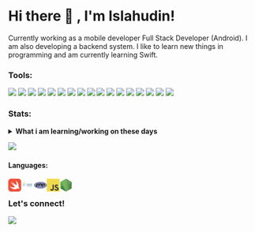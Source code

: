 # Hi there 👋 , I'm Islahudin!
Currently working as a mobile developer Full Stack Developer (Android). I am also developing a backend system. I like to learn new things in programming and am currently learning Swift.

### Tools:
<p>
    <img src="https://img.shields.io/badge/OS-MacOS-blue?&logo=apple" />
    <img src="https://img.shields.io/badge/Code-Swift-blue?&logo=swift" />
    <img src="https://img.shields.io/badge/IDE-Xcode-blue?&logo=xcode" />
    <img src="https://img.shields.io/badge/OS-Android-blue?&logo=android" />
    <img src="https://img.shields.io/badge/IDE-Android%20Studio-blue?&logo=androidstudio" />
    <img src="https://img.shields.io/badge/Code-Java-blue?&logo=java" />
    <img src="https://img.shields.io/badge/VCS-Github-blue?&logo=github" />
    <img src="https://img.shields.io/badge/Text%20Editor-Atom-blue?&logo=atom" />
    <img src="https://img.shields.io/badge/Text%20Editor-Sublime%20Text-blue?&logo=sublimetext" />
    <img src="https://img.shields.io/badge/Code-PHP-blue?&logo=php" />
    <img src="https://img.shields.io/badge/Database-MySQL-blue?&logo=MySQL" />
    <img src="https://img.shields.io/badge/Remote-TeamViewer-blue?&logo=TeamViewer" />
    <img src="https://img.shields.io/badge/REST%20Client-Postman-blue?&logo=postman" />
    <img src="https://img.shields.io/badge/UI/UX-Figma-blue?&logo=figma" />
    <img src="https://img.shields.io/badge/FTP%20Client-FileZilla-blue?&logo=FileZilla" />
    <img src="https://img.shields.io/badge/Text%20Editor-Visual%20Studio%20Code-blue?&logo=visual%20studio%20code&logoColor=blue" />
    <img src="https://gpvc.arturio.dev/islahudin" />
</p>

### Stats:
<details>
 <summary><strong>What i am learning/working on these days</strong></summary>
    - 🔭 I’m currently working on: Android developer, Backend developer, Ios developer (Swift) </br>
    - 🌱 I’m currently learning Androdi,Java,Swift,SwiftUI,PHP,NodeJS,GoLang </br>
    - 👯 I’m looking to collaborate on Automation Project, Mobile Apps. </br>
    - 🤔 I’m looking for help with master of programming. hehe </br>
    - 💬 Ask me about anything.</br>
    - 📫 How to reach me: <a href="mailto:islahudin.soft01engineer@gmail.com">Email me!</a>  </br>
    - 😄 Pronouns: He/Him </br>
    - ⚡ Fun fact: I eat Food. 🍜 </br>
</details>
<p>
    <img src="https://github-readme-stats.vercel.app/api?username=islahudin&show_icons=true&theme=radical" />
</p>

#### Languages:
<img align="left" alt="Swift" width="26px" src="https://raw.githubusercontent.com/github/explore/80688e429a7d4ef2fca1e82350fe8e3517d3494d/topics/swift/swift.png" />
<img align="left" alt="Java" width="26px" src="https://raw.githubusercontent.com/github/explore/80688e429a7d4ef2fca1e82350fe8e3517d3494d/topics/java/java.png" />
<img align="left" alt="PHP" width="26px" src="https://raw.githubusercontent.com/github/explore/80688e429a7d4ef2fca1e82350fe8e3517d3494d/topics/php/php.png" />
<img align="left" alt="JavaScript" width="26px" src="https://raw.githubusercontent.com/github/explore/80688e429a7d4ef2fca1e82350fe8e3517d3494d/topics/javascript/javascript.png" />
<img align="left" alt="NodeJs" width="26px" src="https://raw.githubusercontent.com/github/explore/80688e429a7d4ef2fca1e82350fe8e3517d3494d/topics/nodejs/nodejs.png" />
<br/>  

<!-- #### Frameworks/Platforms:
<img align="left" height="20" src="https://raw.githubusercontent.com/github/explore/80688e429a7d4ef2fca1e82350fe8e3517d3494d/topics/express/express.png">
<img align="left" height="20" src="https://raw.githubusercontent.com/github/explore/80688e429a7d4ef2fca1e82350fe8e3517d3494d/topics/laravel/laravel.png">
<img align="left" height="20" src="https://raw.githubusercontent.com/github/explore/80688e429a7d4ef2fca1e82350fe8e3517d3494d/topics/nodejs/nodejs.png">
<br/> 

#### Data: 
<img align="left" height="20" src="https://raw.githubusercontent.com/github/explore/2d218e3aa252dc90eef269b34eeec1fbd15dc07e/topics/sqlite/sqlite.png">
<img align="left" height="20" src="https://raw.githubusercontent.com/github/explore/80688e429a7d4ef2fca1e82350fe8e3517d3494d/topics/mysql/mysql.png">  
<br />

#### Tools:
<img align="left" alt="Terminal" width="26px" src="https://raw.githubusercontent.com/github/explore/80688e429a7d4ef2fca1e82350fe8e3517d3494d/topics/terminal/terminal.png" />
<img align="left" alt="GitHub" width="26px" src="https://raw.githubusercontent.com/github/explore/78df643247d429f6cc873026c0622819ad797942/topics/github/github.png" />
<img align="left" height="20" src="https://raw.githubusercontent.com/github/explore/80688e429a7d4ef2fca1e82350fe8e3517d3494d/topics/git/git.png">
<img align="left" alt="Visual Studio Code" width="26px" src="https://raw.githubusercontent.com/github/explore/78df643247d429f6cc873026c0622819ad797942/topics/visual-studio-code/visual-studio-code.png" />
<br/ > -->

### Let's connect!
<p>
    <a href="https://www.linkedin.com/in/islahudin-soft-a6a91b108/" target="blank"><img src="https://img.shields.io/badge/Islahudin-30302f?style=flat&logo=linkedin" /></a>
   
</p>

<!--
**islahudin/islahudin** is a ✨ _special_ ✨ repository because its `README.md` (this file) appears on your GitHub profile.

Here are some ideas to get you started:

- 🔭 I’m currently working on ...
- 🌱 I’m currently learning ...
- 👯 I’m looking to collaborate on ...
- 🤔 I’m looking for help with ...
- 💬 Ask me about ...
- 📫 How to reach me: ...
- 😄 Pronouns: ...
- ⚡ Fun fact: ...
-->
